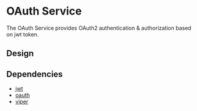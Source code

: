 # OAuth Service

The OAuth Service provides OAuth2 authentication & authorization based on jwt token.

## Design

## Dependencies
- [jwt](https://github.com/dgrijalva/jwt-go)
- [oauth](https://gopkg.in/oauth2.v3)
- [viper](https://github.com/spf13/viper)